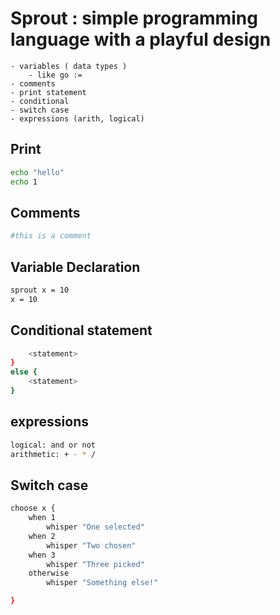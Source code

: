 # Sprout : simple programming language with a playful design
    - variables ( data types ) 
        - like go :=
    - comments
    - print statement
    - conditional
    - switch case
    - expressions (arith, logical)


## Print
```sh
echo "hello"
echo 1
```

## Comments
```sh
#this is a comment
```

## Variable Declaration
```sh
sprout x = 10
x = 10
```

## Conditional statement
```sh if <exp>{
    <statement>
} 
else {
    <statement>
}
```

## expressions
```sh
logical: and or not
arithmetic: + - * / 
```

## Switch case
```sh
choose x { 
    when 1  
        whisper "One selected"  
    when 2  
        whisper "Two chosen"  
    when 3  
        whisper "Three picked"  
    otherwise  
        whisper "Something else!"

}
```
